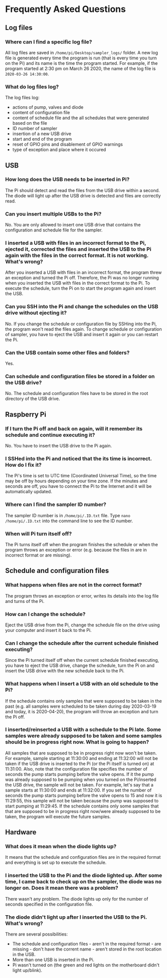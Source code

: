 # Frequently Asked Questions

## Log files

### Where can I find a specific log file?
All log files are saved in ```/home/pi/Desktop/sampler_logs/``` folder. 
A new log file is generated every time the program is run (that is every time you turn on the Pi) and its name is the time the program started. For example, if the program started at 2:30 pm on March 26 2020, the name of the log file is ```2020-03-26 14:30:00```.

### What do log files log?
The log files log:

- actions of pump, valves and diode
- content of configuration file
- content of schedule file and the all schedules that were generated based on the file
- ID number of sampler
- insertion of a new USB drive
- start and end of the program
- reset of GPIO pins and disablement of GPIO warnings
- type of exception and place where it occured

## USB

### How long does the USB needs to be inserted in Pi?
The Pi should detect and read the files from the USB drive within a second. The diode will light up after the USB drive is detected and files are correctly read.

### Can you insert multiple USBs to the Pi?
No. You are only allowed to insert one USB drive that contains the configuration and schedule file for the sampler.

### I inserted a USB with files in an incorrect format to the Pi, ejected it, corrected the files and inserted the USB to the Pi again with the files in the correct format. It is not working. What's wrong?
After you inserted a USB with files in an incorrect format, the program threw an exception and turned the Pi off. Therefore, the Pi was no longer running when you inserted the USB with files in the correct format to the Pi.
To execute the schedule, turn the Pi on to start the program again and insert the USB.

### Can you SSH into the Pi and change the schedules on the USB drive without ejecting it?
No. If you change the schedule or configuration file by SSHing into the Pi, the program won't read the files again. To change schedule or configuration of sampler, you have to eject the USB and insert it again or you can restart the Pi.

### Can the USB contain some other files and folders?
Yes.

### Can schedule and configuration files be stored in a folder on the USB drive?
No. The schedule and configuration files have to be stored in the root directory of the USB drive.


## Raspberry Pi 

### If I turn the Pi off and back on again, will it remember its schedule and continue executing it?
No. You have to insert the USB drive to the Pi again.

### I SSHed into the Pi and noticed that the its time is incorrect. How do I fix it?
The Pi's time is set to UTC time (Coordinated Universal Time), so the time may be off by hours depending on your time zone. If the minutes and seconds are off, you have to connect the Pi to the Internet and it will be automatically updated.

### Where can I find the sampler ID number?
The sampler ID number is in ```/home/pi/.ID.txt``` file. Type ```nano /home/pi/.ID.txt``` into the command line to see the ID number.

### When will Pi turn itself off?
The Pi turns itself off when the program finishes the schedule or when the program throws an exception or error (e.g. because the files in are in incorrect format or are missing).



## Schedule and configuration files

### What happens when files are not in the correct format?
The program throws an exception or error, writes its details into the log file and turns of the Pi.

### How can I change the schedule?
Eject the USB drive from the Pi, change the schedule file on the drive using your computer and insert it back to the Pi.

### Can I change the schedule after the current schedule finished executing?
Since the Pi turned itself off when the current schedule finished executing, you have to eject the USB drive, change the schedule, turn the Pi on and insert the USB drive with the new schedule back to the Pi.

### What happens when I insert a USB with an old schedule to the Pi?
If the schedule contains only samples that were supposed to be taken in the past (e.g. all samples were scheduled to be taken during day 2020-03-19 and today, it is 2020-04-20), the program will throw an exception and turn the Pi off.

### I inserted/reinserted a USB with a schedule to the Pi late. Some samples were already supposed to be taken and some samples should be in progress right now. What is going to happen?
All samples that are supposed to be in progress right now won't be taken. For example, sample starting at 11:30:00 and ending at 11:32:00 will not be taken if the USB drive is inserted to the Pi (or the Pi itself is turned on) at 11:31:00. Also, note that the configuration file specifies the number of seconds the pump starts pumping before the valve opens. If it the pump was already supposed to be pumping when you turned on the Pi/inserted the USB drive, the sample will not be taken. For example, let's say that a sample starts at 11:30:00 and ends at 11:32:00. If you set the number of seconds the pump starts pumping before the valve opens to 15 and now it is 11:29:55, this sample will not be taken because the pump was supposed to start pumping at 11:29:45.
If the schedule contains only some samples that that are supposed to be in progress right now/were already supposed to be taken, the program will execute the future samples.



## Hardware

### What does it mean when the diode lights up?
It means that the schedule and configuration files are in the required format and everything is set up to execute the schedule.

### I inserted the USB to the Pi and the diode lighted up. After some time, I came back to check up on the sampler, the diode was no longer on. Does it mean there was a problem?
There wasn't any problem. The diode lights up only for the number of seconds specified in the configuration file.

### The diode didn't light up after I inserted the USB to the Pi. What's wrong?
There are several possibilities:

- The schedule and configuration files 
        - aren't in the required format
        - are missing
        - don't have the corrent name
        - aren't stored in the root location in the USB.
- More than one USB is inserted in the Pi.
- Pi wasn't turned on (the green and red lights on the motherboard didn't light up/blink).